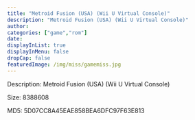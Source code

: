 ```yaml
---
title: "Metroid Fusion (USA) (Wii U Virtual Console)"
description: "Metroid Fusion (USA) (Wii U Virtual Console)"
author: 
categories: ["game","rom"]
date: 
displayInList: true
displayInMenu: false
dropCap: false
featuredImage: /img/miss/gamemiss.jpg
---
```


Description: Metroid Fusion (USA) (Wii U Virtual Console)

Size: 8388608

MD5: 5D07CC8A45EAE858BEA6DFC97F63E813

